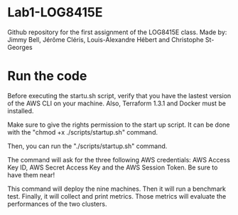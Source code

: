 # Lab1-LOG8415E
Github repository for the first assignment of the LOG8415E class. Made by: Jimmy Bell, Jérôme Cléris, Louis-Alexandre Hébert and Christophe St-Georges

# Run the code
Before executing the startu.sh script, verify that you have the lastest version of the AWS CLI on your machine. Also, Terraform 1.3.1 and Docker must be installed.

Make sure to give the rights permission to the start up script. It can be done with the "chmod +x ./scripts/startup.sh" command.

Then, you can run the "./scripts/startup.sh" command.

The command will ask for the three following AWS credentials: AWS Access Key ID, AWS Secret Access Key and the AWS Session Token. Be sure to have them near!

This command will deploy the nine machines. Then it will run a benchmark test. Finally, it will collect and print metrics. Those metrics will evaluate the performances of the two clusters.



